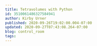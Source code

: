 ```yaml
---
title: Tetravolumes with Python
id: 3510061486327584941
author: Kirby Urner
published: 2020-09-26T19:02:00.004-07:00
updated: 2020-09-27T07:43:08.264-07:00
blog: control_room
tags: 
---
```


